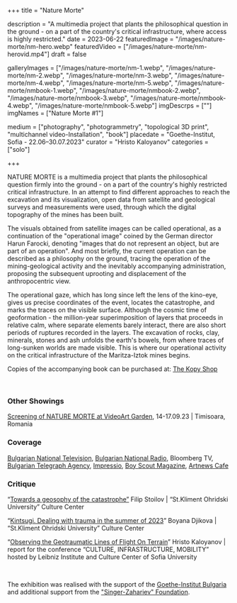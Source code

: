 +++
title = "Nature Morte"

description = "A multimedia project that plants the philosophical question in the ground - on a part of the country's critical infrastructure, where access is highly restricted."
date = 2023-06-22
featuredImage = "/images/nature-morte/nm-hero.webp"
featuredVideo = ["/images/nature-morte/nm-herovid.mp4"]
draft = false

galleryImages = ["/images/nature-morte/nm-1.webp", "/images/nature-morte/nm-2.webp", "/images/nature-morte/nm-3.webp", "/images/nature-morte/nm-4.webp", "/images/nature-morte/nm-5.webp", "/images/nature-morte/nmbook-1.webp", "/images/nature-morte/nmbook-2.webp", "/images/nature-morte/nmbook-3.webp", "/images/nature-morte/nmbook-4.webp", "/images/nature-morte/nmbook-5.webp"]
imgDescrps = [""]
imgNames = ["Nature Morte #1"]

medium = ["photography", "photogrammetry", "topological 3D print", "multichannel video-Installation", "book"]
placedate = "Goethe-Institut, Sofia - 22.06–30.07.2023"
curator = "Hristo Kaloyanov"
categories = ["solo"]

+++

NATURE MORTE is a multimedia project that plants the philosophical question firmly into the ground - on a part of the country's highly restricted critical infrastructure. In an attempt to find different approaches to reach the excavation and its visualization, open data from satellite and geological surveys and measurements were used, through which the digital topography of the mines has been built.

The visuals obtained from satellite images can be called operational, as a continuation of the "operational image" coined by the German director Harun Farocki, denoting "images that do not represent an object, but are part of an operation". And most briefly, the current operation can be described as a philosophy on the ground, tracing the operation of the mining-geological activity and the inevitably accompanying administration, proposing the subsequent uprooting and displacement of the anthropocentric view.

The operational gaze, which has long since left the lens of the kino-eye, gives us precise coordinates of the event, locates the catastrophe, and marks the traces on the visible surface. Although the cosmic time of geoformation - the million-year superimposition of layers that proceeds in relative calm, where separate elements barely interact, there are also short periods of ruptures recorded in the layers. The excavation of rocks, clay, minerals, stones and ash unfolds the earth's bowels, from where traces of long-sunken worlds are made visible. This is where our operational activity on the critical infrastructure of the Maritza-Iztok mines begins. 

Copies of the accompanying book can be purchased at: [The Kopy Shop](https://www.thekopy.shop/product/nature-morte)

&nbsp;

### Other Showings
[Screening of NATURE MORTE at VideoArt Garden](https://timisoara2023.eu/ro/evenimente/coatings-videoart-garden/), 14-17.09.23 | Timisoara, Romania
### Coverage
[Bulgarian National Television](https://bnt.bg/news/izlozhbata-nature-morte-v-gyote-institut-v347709-319285news.html), [Bulgarian National Radio](https://bnr.bg/horizont/post/101854514/nature-morte-tvorcheski-pogled-kam-vagledobivnata-industria),
Bloomberg TV,
[Bulgarian Telegraph Agency](https://www.bta.bg/bg/news/lik/491946-diskusiya-na-tema-vaglishtna-tropika-razglezhda-dobiva-na-ruda-i-kak-vdahnovya),
[Impressio](https://impressio.dir.bg/photography/vaglishtna-tropika-v-gyote-institut-i-ko-op),
[Boy Scout Magazine](https://boyscoutmag.com/2023/07/kakvo-da-pravim-v-sofia-prez-july-2/),
[Artnews Cafe](https://openartfiles.bg/openartfiles.bg/public/bg/artnewscafebulletin)

### Critique
“[Towards a geosophy of the catastrophe”](https://culturecenter-su.org/philip-stoilov-nature-morte/)
Filip Stoilov | “St.Kliment Ohridski University” Culture Center

“[Kintsugi. Dealing with trauma in the summer of 2023](https://culturecenter-su.org/kritika-x-3-june2023-boyana-dzhikova/)”
Boyana Djikova | “St.Kliment Ohridski University” Culture Center

“[Observing the Geotraumatic Lines of Flight On Terrain](https://culturecenter-su.org/wp-content/uploads/2023/10/programme-2023.pdf)”
Hristo Kaloyanov | report for the conference “CULTURE, INFRASTRUCTURE, MOBILITY” hosted by Leibniz Institute and Culture Center of Sofia University

&nbsp;

The exhibition was realised with the support of the [Goethe-Institut Bulgaria](https://www.goethe.de/ins/bg/en/ver.cfm?event_id=24801982) and additional support from the ["Singer-Zahariev" Foundation](https://singer-zahariev.eu/projects/nature-morte-opening-at-goethe-institute/).